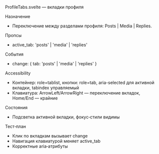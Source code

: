 ProfileTabs.svelte — вкладки профиля

Назначение
- Переключение между разделами профиля: Posts | Media | Replies.

Пропсы
- active_tab: 'posts' | 'media' | 'replies'

События
- change: { tab: 'posts' | 'media' | 'replies' }

Accessibility
- Контейнер: role=tablist, кнопки: role=tab, aria-selected для активной вкладки, tabindex управляемый
- Клавиатура: ArrowLeft/ArrowRight — переключение вкладок, Home/End — крайние

Состояния
- Подсветка активной вкладки, фокус‑стили видимы

Тест‑план
- Клик по вкладкам вызывает change
- Навигация клавиатурой меняет active_tab
- Корректные aria‑атрибуты

